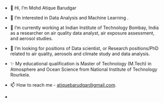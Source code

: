 - 👋 Hi, I’m Mohd Atique Barudgar
- 👀 I’m interested in Data Analysis and Machine Learning .
- 🌱 I’m currently working at Indian Institute of Technology Bombay, India as a researcher on air quality data analyst, air exposure assessment, and aerosol studies.
- 💞️ I’m looking for positions of Data scientist, or Research positions/PhD related to air quality, aerosols and climate study and data analysis.
- ✨ My educational qualification is Master of Technology (M.Tech) in Atmosphere and Ocean Science from National Institute of Technology Rourkela.
- 📫 How to reach me - atiquebarudgar@gmail.com.

- 

<!---
atiquebarudgar/atiquebarudgar is a ✨ special ✨ repository because its `README.md` (this file) appears on your GitHub profile.
You can click the Preview link to take a look at your changes.
--->

